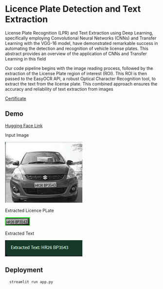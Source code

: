 # Licence Plate Detection and Text Extraction

License Plate Recognition (LPR) and Text Extraction using Deep Learning, specifically 
employing Convolutional Neural Networks (CNNs) and Transfer Learning with the VGG-16 
model, have demonstrated remarkable success in automating the detection and recognition of 
vehicle license plates. This abstract provides an overview of the application of CNNs and 
Transfer Learning in this field

Our code pipeline begins with the image reading process, followed by the extraction of the 
License Plate region of interest (ROI). This ROI is then passed to the EasyOCR API, a robust 
Optical Character Recognition tool, to extract the text from the license plate. This combined 
approach ensures the accuracy and reliability of text extraction from images

[Certificate](https://github.com/gaganchapa/Licence_Plate_Detection_and_Text_Extraction/blob/main/STEEL%20PLANT%20CERTIFICATE.pdf)

## Demo

[Hugging Face Link](https://huggingface.co/spaces/gagandwaz/SnapText)


Input Image


![alt text](https://github.com/gaganchapa/Licence_Plate_Detection_and_Text_Extraction/blob/main/car2.jpg)

Extracted Licence PLate


![alt text](https://github.com/gaganchapa/Licence_Plate_Detection_and_Text_Extraction/blob/main/plate_0.jpg)

Extracted Text



![alt text](https://github.com/gaganchapa/Licence_Plate_Detection_and_Text_Extraction/blob/main/result.jpg)


## Deployment



```bash
  streamlit run app.py
```



